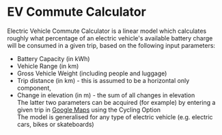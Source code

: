# EV Commute Calculator
Electric Vehicle Commute Calculator is a linear model which calculates roughly what percentage of an electric vehicle's available battery charge will be consumed in a given trip, based on the following input parameters:
* Battery Capacity (in kWh)
* Vehicle Range (in km)
* Gross Vehicle Weight (including people and luggage)
* Trip distance (in km) - this is assumed to be a horizontal only component,
* Change in elevation (in m) - the sum of all changes in elevation\
The latter two parameters can be acquired (for example) by entering a given trip in [Google Maps](https://www.google.com/maps) using the Cycling Option\
The model is generalised for any type of electric vehicle (e.g. electric cars, bikes or skateboards)
